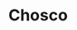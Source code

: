 ---
layout: page
title: Chosco
subtitle: 
permalink: /culture/products/embutidos/chosco.html
toc: false
toc_sticky: true
toc_label: Chosco
---